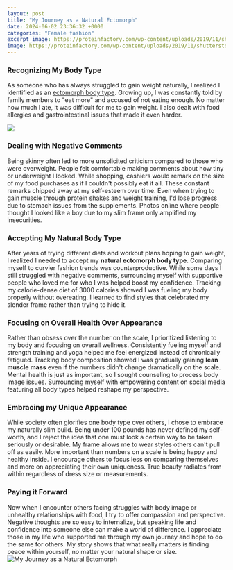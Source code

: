 ```yaml
---
layout: post
title: "My Journey as a Natural Ectomorph"
date: 2024-06-02 23:36:32 +0000
categories: "Female fashion"
excerpt_image: https://proteinfactory.com/wp-content/uploads/2019/11/shutterstock_398237221.jpg
image: https://proteinfactory.com/wp-content/uploads/2019/11/shutterstock_398237221.jpg
---
```


### Recognizing My Body Type  
As someone who has always struggled to gain weight naturally, I realized I identified as an [ectomorph body type](https://store.fi.io.vn/xmas-holiday-party-this-is-my-bernard-dog-christmas-pajama-2). Growing up, I was constantly told by family members to "eat more" and accused of not eating enough. No matter how much I ate, it was difficult for me to gain weight. I also dealt with food allergies and gastrointestinal issues that made it even harder. 

![](https://i.redd.it/yekfniezbqv31.jpg)
### Dealing with Negative Comments
Being skinny often led to more unsolicited criticism compared to those who were overweight. People felt comfortable making comments about how tiny or underweight I looked. While shopping, cashiers would remark on the size of my food purchases as if I couldn't possibly eat it all. These constant remarks chipped away at my self-esteem over time. Even when trying to gain muscle through protein shakes and weight training, I'd lose progress due to stomach issues from the supplements. Photos online where people thought I looked like a boy due to my slim frame only amplified my insecurities. 
### Accepting My Natural Body Type
After years of trying different diets and workout plans hoping to gain weight, I realized I needed to accept my **natural ectomorph body type**. Comparing myself to curvier fashion trends was counterproductive. While some days I still struggled with negative comments, surrounding myself with supportive people who loved me for who I was helped boost my confidence. Tracking my calorie-dense diet of 3000 calories showed I was fueling my body properly without overeating. I learned to find styles that celebrated my slender frame rather than trying to hide it.
### Focusing on Overall Health Over Appearance
Rather than obsess over the number on the scale, I prioritized listening to my body and focusing on overall wellness. Consistently fueling myself and strength training and yoga helped me feel energized instead of chronically fatigued. Tracking body composition showed I was gradually gaining **lean muscle mass** even if the numbers didn't change dramatically on the scale. Mental health is just as important, so I sought counseling to process body image issues. Surrounding myself with empowering content on social media featuring all body types helped reshape my perspective.  
### Embracing my Unique Appearance
While society often glorifies one body type over others, I chose to embrace my naturally slim build. Being under 100 pounds has never defined my self-worth, and I reject the idea that one must look a certain way to be taken seriously or desirable. My frame allows me to wear styles others can't pull off as easily. More important than numbers on a scale is being happy and healthy inside. I encourage others to focus less on comparing themselves and more on appreciating their own uniqueness. True beauty radiates from within regardless of dress size or measurements.
### Paying it Forward
Now when I encounter others facing struggles with body image or unhealthy relationships with food, I try to offer compassion and perspective. Negative thoughts are so easy to internalize, but speaking life and confidence into someone else can make a world of difference. I appreciate those in my life who supported me through my own journey and hope to do the same for others. My story shows that what really matters is finding peace within yourself, no matter your natural shape or size.
![My Journey as a Natural Ectomorph](https://proteinfactory.com/wp-content/uploads/2019/11/shutterstock_398237221.jpg)